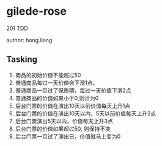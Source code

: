 # gilede-rose
201 TDD 

author: hong.liang

## Tasking 

1. 商品的初始价值不能超过50
2. 普通商品每过一天价值会下滑1点。
3. 普通商品一旦过了保质期，每过一天价值下滑2点
4. 普通商品的价值如果小于0,则计为0
5. 后台门票的价值在演出10天以前价值每天上升1点
6. 后台门票的价值在演出10天以内，5天以前价值每天上升2点
7. 后台门票演出5天以内，价值每天上升3点
8. 后台门票的价值如果超过50, 则保持不变
9. 后台门票一旦过了演出日，价值就马上变为0
